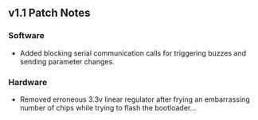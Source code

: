 ## v1.1 Patch Notes

### Software
- Added blocking serial communication calls for triggering buzzes and sending parameter changes.

### Hardware
- Removed erroneous 3.3v linear regulator after frying an embarrassing number of chips while trying to flash the bootloader...
